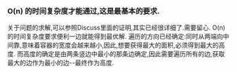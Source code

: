### O(n) 的时间复杂度才能通过,这是最基本的要求.
关于问题的求解,可以参照Discuss里面的证明,其实已经很详细了.需要留心.
O(n)的时间复杂度要求便利一边就能得到最优解.
遍历的方向已经确定:同时从两端向中间靠,意味着容器的宽度会越来越小,因此,想要获得最大的面积,必须得到最大的高度.
而高度的确定是由两条竖边中最小的那条边确定,因此需要遍历所有的边,获取最大的边作为最小的边--最终作为高度.